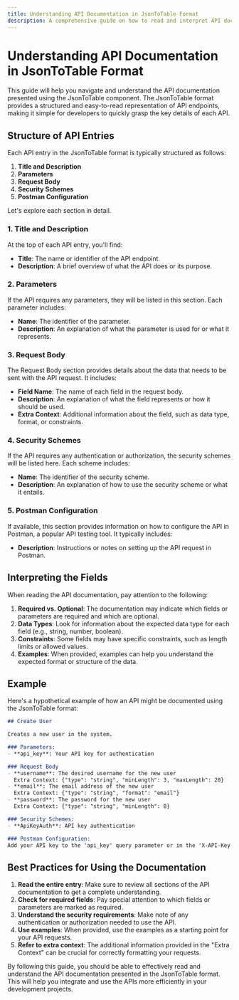 ```yaml
---
title: Understanding API Documentation in JsonToTable Format
description: A comprehensive guide on how to read and interpret API documentation presented using the JsonToTable component.
---
```


# Understanding API Documentation in JsonToTable Format

This guide will help you navigate and understand the API documentation presented using the JsonToTable component. The JsonToTable format provides a structured and easy-to-read representation of API endpoints, making it simple for developers to quickly grasp the key details of each API.

## Structure of API Entries

Each API entry in the JsonToTable format is typically structured as follows:

1. **Title and Description**
2. **Parameters**
3. **Request Body**
4. **Security Schemes**
5. **Postman Configuration**

Let's explore each section in detail.

### 1. Title and Description

At the top of each API entry, you'll find:

- **Title**: The name or identifier of the API endpoint.
- **Description**: A brief overview of what the API does or its purpose.

### 2. Parameters

If the API requires any parameters, they will be listed in this section. Each parameter includes:

- **Name**: The identifier of the parameter.
- **Description**: An explanation of what the parameter is used for or what it represents.

### 3. Request Body

The Request Body section provides details about the data that needs to be sent with the API request. It includes:

- **Field Name**: The name of each field in the request body.
- **Description**: An explanation of what the field represents or how it should be used.
- **Extra Context**: Additional information about the field, such as data type, format, or constraints.

### 4. Security Schemes

If the API requires any authentication or authorization, the security schemes will be listed here. Each scheme includes:

- **Name**: The identifier of the security scheme.
- **Description**: An explanation of how to use the security scheme or what it entails.

### 5. Postman Configuration

If available, this section provides information on how to configure the API in Postman, a popular API testing tool. It typically includes:

- **Description**: Instructions or notes on setting up the API request in Postman.

## Interpreting the Fields

When reading the API documentation, pay attention to the following:

1. **Required vs. Optional**: The documentation may indicate which fields or parameters are required and which are optional.
2. **Data Types**: Look for information about the expected data type for each field (e.g., string, number, boolean).
3. **Constraints**: Some fields may have specific constraints, such as length limits or allowed values.
4. **Examples**: When provided, examples can help you understand the expected format or structure of the data.

## Example

Here's a hypothetical example of how an API might be documented using the JsonToTable format:

```markdown
## Create User

Creates a new user in the system.

### Parameters:
- **api_key**: Your API key for authentication

### Request Body
- **username**: The desired username for the new user
  Extra Context: {"type": "string", "minLength": 3, "maxLength": 20}
- **email**: The email address of the new user
  Extra Context: {"type": "string", "format": "email"}
- **password**: The password for the new user
  Extra Context: {"type": "string", "minLength": 8}

### Security Schemes:
- **ApiKeyAuth**: API key authentication

### Postman Configuration:
Add your API key to the 'api_key' query parameter or in the 'X-API-Key' header.
```

## Best Practices for Using the Documentation

1. **Read the entire entry**: Make sure to review all sections of the API documentation to get a complete understanding.
2. **Check for required fields**: Pay special attention to which fields or parameters are marked as required.
3. **Understand the security requirements**: Make note of any authentication or authorization needed to use the API.
4. **Use examples**: When provided, use the examples as a starting point for your API requests.
5. **Refer to extra context**: The additional information provided in the "Extra Context" can be crucial for correctly formatting your requests.

By following this guide, you should be able to effectively read and understand the API documentation presented in the JsonToTable format. This will help you integrate and use the APIs more efficiently in your development projects.